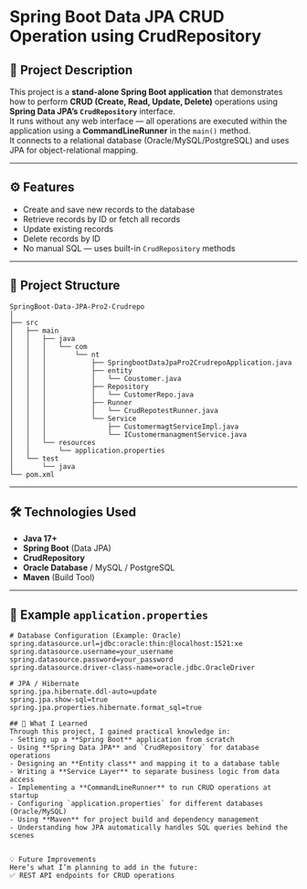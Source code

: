 # Spring Boot Data JPA CRUD Operation using CrudRepository

## 📌 Project Description
This project is a **stand-alone Spring Boot application** that demonstrates how to perform **CRUD (Create, Read, Update, Delete)** operations using **Spring Data JPA’s `CrudRepository`** interface.  
It runs without any web interface — all operations are executed within the application using a **CommandLineRunner** in the `main()` method.  
It connects to a relational database (Oracle/MySQL/PostgreSQL) and uses JPA for object-relational mapping.

---

## ⚙️ Features
- Create and save new records to the database
- Retrieve records by ID or fetch all records
- Update existing records
- Delete records by ID
- No manual SQL — uses built-in `CrudRepository` methods

---

## 📂 Project Structure
```
SpringBoot-Data-JPA-Pro2-Crudrepo
│
├── src
│   ├── main
│   │   ├── java
│   │   │   └── com
│   │   │       └── nt
│   │   │           ├── SpringbootDataJpaPro2CrudrepoApplication.java
│   │   │           ├── entity
│   │   │           │   └── Coustomer.java
│   │   │           ├── Repository
│   │   │           │   └── CustomerRepo.java
│   │   │           ├── Runner
│   │   │           │   └── CrudRepotestRunner.java
│   │   │           └── Service
│   │   │               ├── CustomermagtServiceImpl.java
│   │   │               └── ICustomermanagmentService.java
│   │   └── resources
│   │       └── application.properties
│   └── test
│       └── java
└── pom.xml
```

---

## 🛠️ Technologies Used
- **Java 17+**
- **Spring Boot** (Data JPA)
- **CrudRepository**
- **Oracle Database** / MySQL / PostgreSQL
- **Maven** (Build Tool)

---

## 📄 Example `application.properties`
```properties
# Database Configuration (Example: Oracle)
spring.datasource.url=jdbc:oracle:thin:@localhost:1521:xe
spring.datasource.username=your_username
spring.datasource.password=your_password
spring.datasource.driver-class-name=oracle.jdbc.OracleDriver

# JPA / Hibernate
spring.jpa.hibernate.ddl-auto=update
spring.jpa.show-sql=true
spring.jpa.properties.hibernate.format_sql=true

## 📖 What I Learned
Through this project, I gained practical knowledge in:
- Setting up a **Spring Boot** application from scratch
- Using **Spring Data JPA** and `CrudRepository` for database operations
- Designing an **Entity class** and mapping it to a database table
- Writing a **Service Layer** to separate business logic from data access
- Implementing a **CommandLineRunner** to run CRUD operations at startup
- Configuring `application.properties` for different databases (Oracle/MySQL)
- Using **Maven** for project build and dependency management
- Understanding how JPA automatically handles SQL queries behind the scenes


💡 Future Improvements
Here’s what I’m planning to add in the future:
✅ REST API endpoints for CRUD operations




